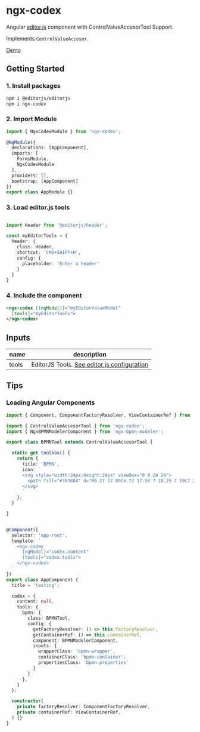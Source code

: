 # ngx-codex

Angular [editor.js](https://editorjs.io/) component with ControlValueAccesorTool Support.

Implements `ControlValueAccesor`.

[Demo](https://d3v0ps.github.io/ngx-codex)

## Getting Started

### 1. Install packages
```sh
npm i @editorjs/editorjs
npm i ngx-codex
```

### 2. Import Module
```typescript
import { NgxCodexModule } from 'ngx-codex';

@NgModule({
  declarations: [AppComponent],
  imports: [
    FormsModule,
    NgxCodexModule
  ],
  providers: [],
  bootstrap: [AppComponent]
})
export class AppModule {}
```

### 3. Load editor.js tools

```typescript

import Header from '@editorjs/header';

const myEditorTools = {
  header: {
    class: Header,
    shortcut: 'CMD+SHIFT+H',
    config: {
      placeholder: 'Enter a header'
    }
  }
}
```

### 4. Include the component

```html
<ngx-codex [(ngModel)]="myEditorValueModel"
  [tools]="myEditorTools">
</ngx-codex>
```

## Inputs

| name | description |
| ---- | ----------- |
| tools | EditorJS Tools. [See editor.js configuration](https://editorjs.io/configuration) |

## Tips

### Loading Angular Components

```ts
import { Component, ComponentFactoryResolver, ViewContainerRef } from '@angular/core';

import { ControlValueAccesorTool } from 'ngx-codex';
import { NgxBPMNModelerComponent } from 'ngx-bpmn-modeler';

export class BPMNTool extends ControlValueAccesorTool {

  static get toolbox() {
    return {
      title: 'BPMN',
      icon: `
      <svg style="width:24px;height:24px" viewBox="0 0 24 24">
        <path fill="#707684" d="M6.27 17.05C6.72 17.58 7 18.25 7 19C7 20.66 5.66 22 4 22S1 20.66 1 19 2.34 16 4 16C4.18 16 4.36 16 4.53 16.05L7.6 10.69L5.86 9.7L9.95 8.58L11.07 12.67L9.33 11.68L6.27 17.05M20 16C18.7 16 17.6 16.84 17.18 18H11V16L8 19L11 22V20H17.18C17.6 21.16 18.7 22 20 22C21.66 22 23 20.66 23 19S21.66 16 20 16M12 8C12.18 8 12.36 8 12.53 7.95L15.6 13.31L13.86 14.3L17.95 15.42L19.07 11.33L17.33 12.32L14.27 6.95C14.72 6.42 15 5.75 15 5C15 3.34 13.66 2 12 2S9 3.34 9 5 10.34 8 12 8Z" />
      </svg>
      `
    };
  }

}


@Component({
  selector: 'app-root',
  template: `
    <ngx-codex
      [ngModel]="codex.content"
      [tools]="codex.tools">
    </ngx-codex>
  `
})
export class AppComponent {
  title = 'testing';

  codex = {
    content: null,
    tools: {
      bpmn: {
        class: BPMNTool,
        config: {
          getFactoryResolver: () => this.factoryResolver,
          getContainerRef: () => this.containerRef,
          component: BPMNModelerComponent,
          inputs: {
            wrapperClass: 'bpmn-wrapper',
            containerClass: 'bpmn-container',
            propertiesClass: 'bpmn-properties'
          }
        }
      },
    }
  };

  constructor(
    private factoryResolver: ComponentFactoryResolver,
    private containerRef: ViewContainerRef,
  ) {}
}

```


